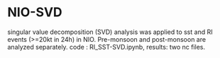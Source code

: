 # NIO-SVD
singular value decomposition (SVD) analysis was applied to sst and RI events (>=20kt in 24h) in NIO. 
Pre-monsoon and post-monsoon are analyzed separately.
code : RI_SST-SVD.ipynb, results: two nc files.
